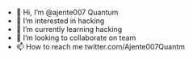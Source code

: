 - 👋 Hi, I’m @ajente007 Quantum
- 👀 I’m interested in hacking
- 🌱 I’m currently learning hacking
- 💞️ I’m looking to collaborate on team
- 📫 How to reach me 
twitter.com/Ajente007Quantm

<!---
ajente007/ajente007 is a ✨ special ✨ repository because its `README.md` (this file) appears on your GitHub profile.
You can click the Preview link to take a look at your changes.
--->
